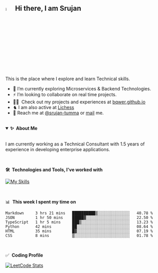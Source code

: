 
## <a href="https://bqwerr.github.io/"><img src="https://media.giphy.com/media/hvRJCLFzcasrR4ia7z/giphy.gif" width="5%"></a> Hi there, I am Srujan
This is the place where I explore and learn Technical skills.

- 🌱 I’m currently exploring Microservices & Backend Technologies.
- ⚡ I’m looking to collaborate on real time projects.
- 👨‍💻 &nbsp;Check out my projects and experiences at [bqwer.github.io][website]
- ♞ I am also active at [Lichess][lichess]
- 💬&nbsp;Reach me at [@srujan-tumma][linkedin] or <a rel="me" href="mailto:tummasrujan@gmail.com">mail</a> me.

<br />

<details open>
  <summary><b>✨&nbsp;&nbsp;About&nbsp;Me</b></summary>
  <br/>

I am currently working as a Technical Consultant with 1.5 years of experience in developing enterprise applications.

</details> 
<br />



<b>🛠️&nbsp;&nbsp;Technologies&nbsp;and&nbsp;Tools, I've worked with</b>
  <br/>


[![My Skills](https://skillicons.dev/icons?i=java,python,mysql,django,spring,angular,azure,bootstrap,docker,git,heroku,html,javascript,nodejs,react,sqlite&perline=8)][website]

<!-- [![My Skills](images/skills.svg)][website] -->


<br />


📊 &nbsp;**This week I spent my time on**

<!--START_SECTION:waka-->

```text
Markdown     3 hrs 21 mins   ██████████▒░░░░░░░░░░░░░░   40.78 %
JSON         1 hr 50 mins    █████▓░░░░░░░░░░░░░░░░░░░   22.50 %
TypeScript   1 hr 5 mins     ███▒░░░░░░░░░░░░░░░░░░░░░   13.23 %
Python       42 mins         ██░░░░░░░░░░░░░░░░░░░░░░░   08.64 %
HTML         35 mins         █▓░░░░░░░░░░░░░░░░░░░░░░░   07.19 %
CSS          8 mins          ▒░░░░░░░░░░░░░░░░░░░░░░░░   01.78 %
```

<!--END_SECTION:waka-->
<br />

✅ &nbsp;**Coding Profile**


[![LeetCode Stats](https://leetcard.jacoblin.cool/LazY_KnIghT?theme=dark&font=Anek%20Latin&ext=heatmap)][leetcode]

[website]: https://bqwerr.github.io
[linkedin]: https://linkedin.com/in/srujan-tumma
[hitachi]: https://www.hitachivantara.com/
[lichess]: https://lichess.org/@/LazY_KnIghT
[leetcode]: https://leetcode.com/LazY_KnIghT/

